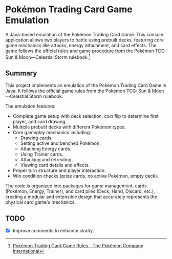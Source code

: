 # Pokémon Trading Card Game Emulation
A Java-based emulation of the Pokémon Trading Card Game. This console application allows two players to battle using prebuilt decks, featuring core game mechanics like attacks, energy attachment, and card effects. The game follows the official rules and game procedure from the Pokémon TCG: Sun & Moon—Celestial Storm rulebook.[^1]

## Summary
This project implements an emulation of the Pokémon Trading Card Game in Java. It follows the official game rules from the Pokémon TCG: Sun & Moon—Celestial Storm rulebook.

The emulation features:
- Complete game setup with deck selection, coin flip to determine first player, and card drawing.
- Multiple prebuilt decks with different Pokémon types.
- Core gameplay mechanics including:
  - Drawing cards.
  - Setting active and benched Pokémon.
  - Attaching Energy cards.
  - Using Trainer cards.
  - Attacking and retreating.
  - Viewing card details and effects.
- Proper turn structure and player interaction.
- Win condition checks (prize cards, no active Pokémon, empty deck).

The code is organized into packages for game management, cards (Pokémon, Energy, Trainer), and card piles (Deck, Hand, Discard, etc.), creating a modular and extensible design that accurately represents the physical card game's mechanics.

## TODO
- [x] Improve comments to enhance clarity.

[^1]: [Pokémon Trading Card Game Rules - The Pokémon Company International](https://assets.pokemon.com/assets/cms2/pdf/trading-card-game/rulebook/sm7_rulebook_en.pdf)